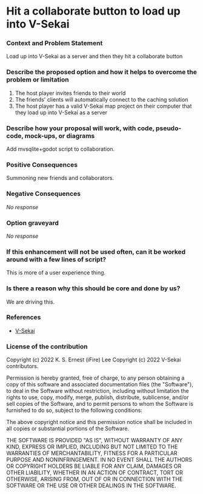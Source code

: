 #  Hit a collaborate button to load up into V-Sekai

### Context and Problem Statement

Load up into V-Sekai as a server and then they hit a collaborate button

### Describe the proposed option and how it helps to overcome the problem or limitation

1. The host player invites friends to their world
3. The friends' clients will automatically connect to the caching solution
4. The host player has a valid V-Sekai map project on their computer that they load up into V-Sekai as a server

### Describe how your proposal will work, with code, pseudo-code, mock-ups, or diagrams

Add mvsqlite+godot script to collaboration.

### Positive Consequences

Summoning new friends and collaborators.

### Negative Consequences

_No response_

### Option graveyard

_No response_

### If this enhancement will not be used often, can it be worked around with a few lines of script?

This is more of a user experience thing.

### Is there a reason why this should be core and done by us?

We are driving this.

### References

- [V-Sekai](https://v-sekai.org/)


### License of the contribution

Copyright (c) 2022 K. S. Ernest (iFire) Lee
Copyright (c) 2022 V-Sekai contributors.

Permission is hereby granted, free of charge, to any person obtaining a copy of this software and associated documentation files (the "Software"), to deal in the Software without restriction, including without limitation the rights to use, copy, modify, merge, publish, distribute, sublicense, and/or sell copies of the Software, and to permit persons to whom the Software is furnished to do so, subject to the following conditions:

The above copyright notice and this permission notice shall be included in all copies or substantial portions of the Software.

THE SOFTWARE IS PROVIDED "AS IS", WITHOUT WARRANTY OF ANY KIND, EXPRESS OR IMPLIED, INCLUDING BUT NOT LIMITED TO THE WARRANTIES OF MERCHANTABILITY, FITNESS FOR A PARTICULAR PURPOSE AND NONINFRINGEMENT. IN NO EVENT SHALL THE AUTHORS OR COPYRIGHT HOLDERS BE LIABLE FOR ANY CLAIM, DAMAGES OR OTHER LIABILITY, WHETHER IN AN ACTION OF CONTRACT, TORT OR OTHERWISE, ARISING FROM, OUT OF OR IN CONNECTION WITH THE SOFTWARE OR THE USE OR OTHER DEALINGS IN THE SOFTWARE.
